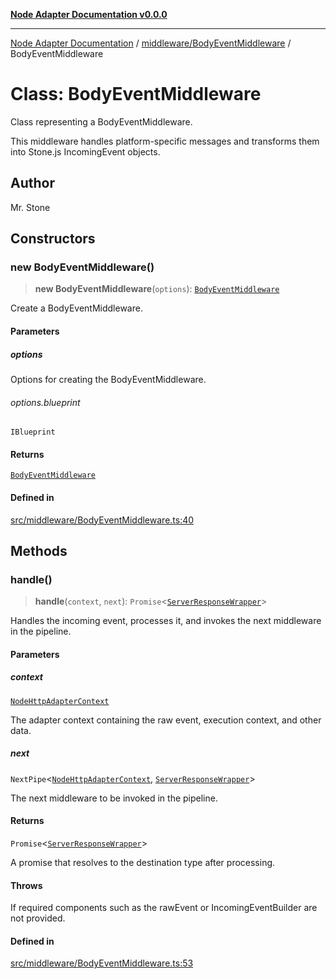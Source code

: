 [**Node Adapter Documentation v0.0.0**](../../../README.md)

***

[Node Adapter Documentation](../../../modules.md) / [middleware/BodyEventMiddleware](../README.md) / BodyEventMiddleware

# Class: BodyEventMiddleware

Class representing a BodyEventMiddleware.

This middleware handles platform-specific messages and transforms them into Stone.js IncomingEvent objects.

## Author

Mr. Stone

## Constructors

### new BodyEventMiddleware()

> **new BodyEventMiddleware**(`options`): [`BodyEventMiddleware`](BodyEventMiddleware.md)

Create a BodyEventMiddleware.

#### Parameters

##### options

Options for creating the BodyEventMiddleware.

###### options.blueprint

`IBlueprint`

#### Returns

[`BodyEventMiddleware`](BodyEventMiddleware.md)

#### Defined in

[src/middleware/BodyEventMiddleware.ts:40](https://github.com/stonemjs/node-adapter/blob/ddd3db262e296a3076ca003f1374ffc8cbccff6b/src/middleware/BodyEventMiddleware.ts#L40)

## Methods

### handle()

> **handle**(`context`, `next`): `Promise`\<[`ServerResponseWrapper`](../../../ServerResponseWrapper/classes/ServerResponseWrapper.md)\>

Handles the incoming event, processes it, and invokes the next middleware in the pipeline.

#### Parameters

##### context

[`NodeHttpAdapterContext`](../../../declarations/interfaces/NodeHttpAdapterContext.md)

The adapter context containing the raw event, execution context, and other data.

##### next

`NextPipe`\<[`NodeHttpAdapterContext`](../../../declarations/interfaces/NodeHttpAdapterContext.md), [`ServerResponseWrapper`](../../../ServerResponseWrapper/classes/ServerResponseWrapper.md)\>

The next middleware to be invoked in the pipeline.

#### Returns

`Promise`\<[`ServerResponseWrapper`](../../../ServerResponseWrapper/classes/ServerResponseWrapper.md)\>

A promise that resolves to the destination type after processing.

#### Throws

If required components such as the rawEvent or IncomingEventBuilder are not provided.

#### Defined in

[src/middleware/BodyEventMiddleware.ts:53](https://github.com/stonemjs/node-adapter/blob/ddd3db262e296a3076ca003f1374ffc8cbccff6b/src/middleware/BodyEventMiddleware.ts#L53)
